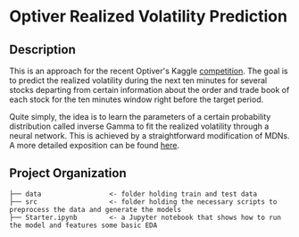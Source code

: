 Optiver Realized Volatility Prediction
======================================

Description
-----------

This is an approach for the recent Optiver's Kaggle [competition](https://www.kaggle.com/c/optiver-realized-volatility-prediction). 
The goal is to predict the realized volatility during the next ten minutes for several stocks departing from certain information about the order and trade book of each stock for the ten minutes window right before the target period.

Quite simply, the idea is to learn the parameters of a certain probability distribution called inverse Gamma to fit the realized volatility through a neural network. This is achieved by a straightforward modification of MDNs. A more detailed exposition can be found [here](https://eugenusb.github.io/machine/learning/2021/10/23/Forecasting-volatility.html).

Project Organization
-----------

    ├── data                 <- folder holding train and test data    
    ├── src                  <- folder holding the necessary scripts to preprocess the data and generate the models
    ├── Starter.ipynb        <- a Jupyter notebook that shows how to run the model and features some basic EDA

